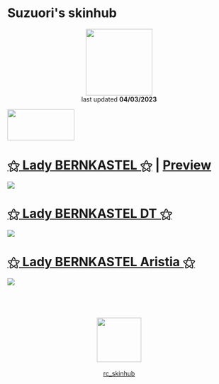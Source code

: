 # Suzuori's skinhub
<p align="center">
<a href="https://osu.ppy.sh/users/8821737">
  <img src="https://a.ppy.sh/8821737"  
       width="150"
       height="150"></a>
<br>
last updated <b>04/03/2023</b>
</p>

<a href="https://www.youtube.com/watch?v=kbbgypvGPgM">
<img src="https://i.imgur.com/uDyKiLi.png"
       width="151" 
       height="70"/></a>

# [⚝ Lady BERNKASTEL ⚝](https://github.com/ryancranie/skinhub/raw/tyfh/player/suzuori/%E2%9A%9D%20Lady%20BERNKASTEL%20%E2%9A%9D.osk) | [Preview](https://imgur.com/a/QqzBURm)
[![](https://i.imgur.com/X93QXF9.png)](https://github.com/ryancranie/skinhub/raw/tyfh/player/suzuori/%E2%9A%9D%20Lady%20BERNKASTEL%20%E2%9A%9D.osk)

# [⚝ Lady BERNKASTEL DT ⚝](https://github.com/ryancranie/skinhub/raw/tyfh/player/suzuori/%E2%9A%9D%20Lady%20BERNKASTEL%20DT%E2%9A%9D.osk)
[![](https://i.imgur.com/fwbPwAo.png)](https://github.com/ryancranie/skinhub/raw/tyfh/player/suzuori/%E2%9A%9D%20Lady%20BERNKASTEL%20DT%E2%9A%9D.osk)

# [⚝ Lady BERNKASTEL Aristia ⚝](https://github.com/ryancranie/skinhub/raw/tyfh/player/suzuori/%E2%9A%9D%20Lady%20BERNKASTEL%20Aristia%20%E2%9A%9D.osk)
[![](https://i.imgur.com/nWHdu1U.png)](https://github.com/ryancranie/skinhub/raw/tyfh/player/suzuori/%E2%9A%9D%20Lady%20BERNKASTEL%20Aristia%20%E2%9A%9D.osk)

#
<p align="center">
  <br></br>
  <a href="https://twitter.com/Suzuori_">
  <img src="https://i.imgur.com/PUQ5uWf.png" 
       width="100" 
       height="100"></a>
  <br></br>
  <a href="https://github.com/ryancranie/skinhub">rc_skinhub</a>
 </p>



